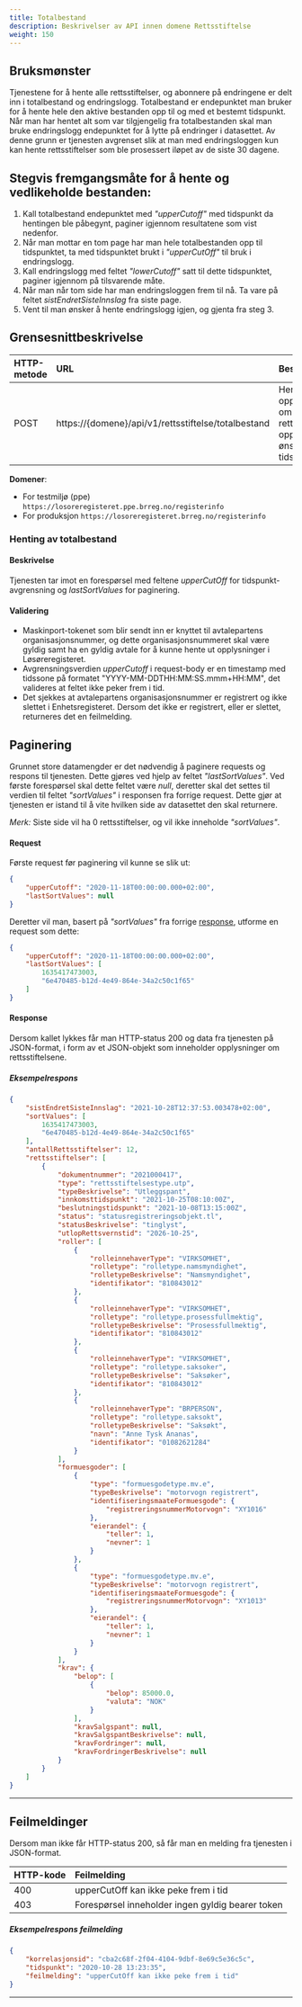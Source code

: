 ```yaml
---
title: Totalbestand 
description: Beskrivelser av API innen domene Rettsstiftelse
weight: 150
---
```


## Bruksmønster

Tjenestene for å hente alle rettsstiftelser, og abonnere på endringene er delt inn i totalbestand og endringslogg. Totalbestand er endepunktet man bruker for å hente hele den aktive bestanden opp til og med et bestemt tidspunkt.
Når man har hentet alt som var tilgjengelig fra totalbestanden skal man bruke endringslogg endepunktet for å lytte på endringer i datasettet. Av denne grunn er tjenesten avgrenset slik at man med endringsloggen kun kan hente rettsstiftelser
som ble prosessert iløpet av de siste 30 dagene.

## Stegvis fremgangsmåte for å hente og vedlikeholde bestanden:

1. Kall totalbestand endepunktet med *"upperCutoff"* med tidspunkt da hentingen ble påbegynt, paginer igjennom resultatene som vist nedenfor.
2. Når man mottar en tom page har man hele totalbestanden opp til tidspunktet, ta med tidspunktet brukt i *"upperCutOff"* til bruk i endringslogg.
3. Kall endringslogg med feltet *"lowerCutoff"* satt til dette tidspunktet, paginer igjennom på tilsvarende måte.
4. Når man når tom side har man endringsloggen frem til nå. Ta vare på feltet *sistEndretSisteInnslag* fra siste page.
5. Vent til man ønsker å hente endringslogg igjen, og gjenta fra steg 3.

## Grensesnittbeskrivelse

| HTTP-metode   | URL                                                       | Beskrivelse                                                                   |
|:------------- |:----------------------------------------------------------|:------------------------------------------------------------------------------|
| POST          | https://\{domene\}/api/v1/rettsstiftelse/totalbestand     | Hent alle opplysninger om aktive rettstiftelser opp til et ønsket tidspunkt   |

**Domener**:

* For testmiljø (ppe) `https://losoreregisteret.ppe.brreg.no/registerinfo`
* For produksjon `https://losoreregisteret.brreg.no/registerinfo`

### Henting av totalbestand 

#### Beskrivelse

Tjenesten tar imot en forespørsel med feltene *upperCutOff* for tidspunkt-avgrensning og *lastSortValues* for paginering.

#### Validering

* Maskinport-tokenet som blir sendt inn er knyttet til avtalepartens organisasjonsnummer, og dette organisasjonsnummeret skal være gyldig samt ha en gyldig avtale for å kunne hente ut opplysninger i Løsøreregisteret.
* Avgrensningsverdien *upperCutoff* i request-body er en timestamp med tidssone på formatet "YYYY-MM-DDTHH:MM:SS.mmm+HH:MM", det valideres at feltet ikke peker frem i tid. 
* Det sjekkes at avtalepartens organisasjonsnummer er registrert og ikke slettet i Enhetsregisteret. Dersom det ikke er registrert, eller er slettet, returneres det en feilmelding.

## Paginering

Grunnet store datamengder er det nødvendig å paginere requests og respons til tjenesten. Dette gjøres ved hjelp av feltet *"lastSortValues"*.
Ved første forespørsel skal dette feltet være *null*, deretter skal det settes til verdien til feltet *"sortValues"* i responsen fra forrige request.
Dette gjør at tjenesten er istand til å vite hvilken side av datasettet den skal returnere.

*Merk:* Siste side vil ha 0 rettsstiftelser, og vil ikke inneholde *"sortValues"*.

#### Request
Første request før paginering vil kunne se slik ut:
```json
{
    "upperCutoff": "2020-11-18T00:00:00.000+02:00",
    "lastSortValues": null
}
```
Deretter vil man, basert på *"sortValues"* fra forrige [response](#eksempelrespons), utforme en request som dette:
```json
{
    "upperCutoff": "2020-11-18T00:00:00.000+02:00",
    "lastSortValues": [
        1635417473003,
        "6e470485-b12d-4e49-864e-34a2c50c1f65"
    ]
}
```

#### Response

Dersom kallet lykkes får man HTTP-status 200 og data fra tjenesten på JSON-format, i form av et JSON-objekt som inneholder opplysninger om rettsstiftelsene.

##### Eksempelrespons

```json
{
    "sistEndretSisteInnslag": "2021-10-28T12:37:53.003478+02:00",
    "sortValues": [
        1635417473003,
        "6e470485-b12d-4e49-864e-34a2c50c1f65"
    ],
    "antallRettsstiftelser": 12,
    "rettsstiftelser": [
        {
            "dokumentnummer": "2021000417",
            "type": "rettsstiftelsestype.utp",
            "typeBeskrivelse": "Utleggspant",
            "innkomsttidspunkt": "2021-10-25T08:10:00Z",
            "beslutningstidspunkt": "2021-10-08T13:15:00Z",
            "status": "statusregistreringsobjekt.tl",
            "statusBeskrivelse": "tinglyst",
            "utlopRettsvernstid": "2026-10-25",
            "roller": [
                {
                    "rolleinnehaverType": "VIRKSOMHET",
                    "rolletype": "rolletype.namsmyndighet",
                    "rolletypeBeskrivelse": "Namsmyndighet",
                    "identifikator": "810843012"
                },
                {
                    "rolleinnehaverType": "VIRKSOMHET",
                    "rolletype": "rolletype.prosessfullmektig",
                    "rolletypeBeskrivelse": "Prosessfullmektig",
                    "identifikator": "810843012"
                },
                {
                    "rolleinnehaverType": "VIRKSOMHET",
                    "rolletype": "rolletype.saksoker",
                    "rolletypeBeskrivelse": "Saksøker",
                    "identifikator": "810843012"
                },
                {
                    "rolleinnehaverType": "BRPERSON",
                    "rolletype": "rolletype.saksokt",
                    "rolletypeBeskrivelse": "Saksøkt",
                    "navn": "Anne Tysk Ananas",
                    "identifikator": "01082621284"
                }
            ],
            "formuesgoder": [
                {
                    "type": "formuesgodetype.mv.e",
                    "typeBeskrivelse": "motorvogn registrert",
                    "identifiseringsmaateFormuesgode": {
                        "registreringsnummerMotorvogn": "XY1016"
                    },
                    "eierandel": {
                        "teller": 1,
                        "nevner": 1
                    }
                },
                {
                    "type": "formuesgodetype.mv.e",
                    "typeBeskrivelse": "motorvogn registrert",
                    "identifiseringsmaateFormuesgode": {
                        "registreringsnummerMotorvogn": "XY1013"
                    },
                    "eierandel": {
                        "teller": 1,
                        "nevner": 1
                    }
                }
            ],
            "krav": {
                "belop": [
                    {
                        "belop": 85000.0,
                        "valuta": "NOK"
                    }
                ],
                "kravSalgspant": null,
                "kravSalgspantBeskrivelse": null,
                "kravFordringer": null,
                "kravFordringerBeskrivelse": null
            }
        }
    ]
}
```

---

## Feilmeldinger

Dersom man ikke får HTTP-status 200, så får man en melding fra tjenesten i JSON-format.

| HTTP-kode   | Feilmelding                                                                                 |
|:----------- |:------------------------------------------------------------------------------------------- |
| 400         | upperCutOff kan ikke peke frem i tid                                                        |
| 403         | Forespørsel inneholder ingen gyldig bearer token                                            |

##### Eksempelrespons feilmelding

```json
{
    "korrelasjonsid": "cba2c68f-2f04-4104-9dbf-8e69c5e36c5c",
    "tidspunkt": "2020-10-28 13:23:35",
    "feilmelding": "upperCutOff kan ikke peke frem i tid"
}
```

---
